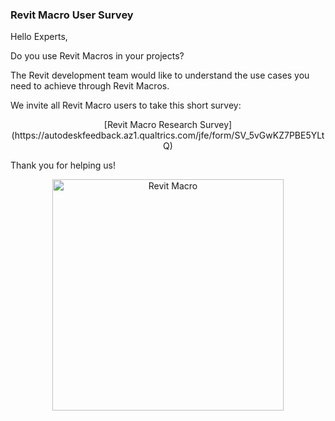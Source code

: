 <head>
<meta http-equiv="Content-Type" content="text/html; charset=utf-8">
<link rel="stylesheet" type="text/css" href="bc.css">
<script src="https://cdn.rawgit.com/google/code-prettify/master/loader/run_prettify.js" type="text/javascript"></script>
</head>

<!---

- [Research] how do you use Revit Macros
  https://forums.autodesk.com/t5/revit-api-forum/research-how-do-you-use-revit-macros/td-p/11070473

twitter:

Revit macro user survey with the #RevitAPI @AutodeskForge @AutodeskRevit #bim #DynamoBim #ForgeDevCon https://autode.sk/macrosurvey

We invite all Revit Macro users to take a short survey...

linkedin:

Revit macro user survey with the #RevitAPI

https://autode.sk/macrosurvey

We invite all Revit Macro users to take a short survey...

#bim #DynamoBim #ForgeDevCon #Revit #API #IFC #SDK #AI #VisualStudio #Autodesk #AEC #adsk

the [Revit API discussion forum](http://forums.autodesk.com/t5/revit-api-forum/bd-p/160) thread

<center>
<img src="img/" alt="" title="" width="600"/>
<p style="font-size: 80%; font-style:italic"></p>
</center>

-->

### Revit Macro User Survey

Hello Experts,

Do you use Revit Macros in your projects?

The Revit development team would like to understand the use cases you need to achieve through Revit Macros.

We invite all Revit Macro users to take this short survey:

<center>
[Revit Macro Research Survey](https://autodeskfeedback.az1.qualtrics.com/jfe/form/SV_5vGwKZ7PBE5YLtQ)
</center>

Thank you for helping us!

<center>
<img src="img/revit_macros_15.png" alt="Revit Macro" title="Revit Macro" width="370"/> <!-- 737 -->
</center>
